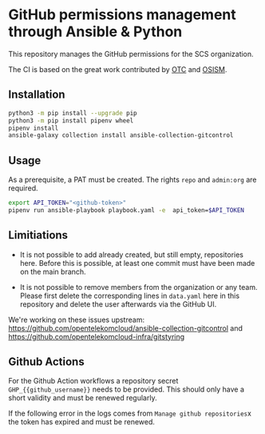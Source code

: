 # GitHub permissions management through Ansible & Python

This repository manages the GitHub permissions for the SCS organization.

The CI is based on the great work contributed by [OTC](https://github.com/opentelekomcloud/ansible-collection-gitcontrol)
and [OSISM](https://github.com/osism/github-manager).

## Installation

```sh
python3 -m pip install --upgrade pip
python3 -m pip install pipenv wheel
pipenv install
ansible-galaxy collection install ansible-collection-gitcontrol
```

## Usage

As a prerequisite, a PAT must be created. The rights ``repo`` and ``admin:org`` are required.

```sh
export API_TOKEN="<github-token>"
pipenv run ansible-playbook playbook.yaml -e  api_token=$API_TOKEN
```

## Limitiations

* It is not possible to add already created, but still empty, repositories here. Before this is possible,
at least one commit must have been made on the main branch.

* It is not possible to remove members from the organization or any team. Please first delete the corresponding
lines in `data.yaml` here in this repository and delete the user afterwards via the GitHub UI.

We're working on these issues upstream: <https://github.com/opentelekomcloud/ansible-collection-gitcontrol> and   
<https://github.com/opentelekomcloud-infra/gitstyring>

## Github Actions

For the Github Action workflows a repository secret ``GHP_{{github_username}}`` needs to be provided. This should only have a short
validity and must be renewed regularly.

If the following error in the logs comes from ``Manage github repositories``x the token has
expired and must be renewed.
